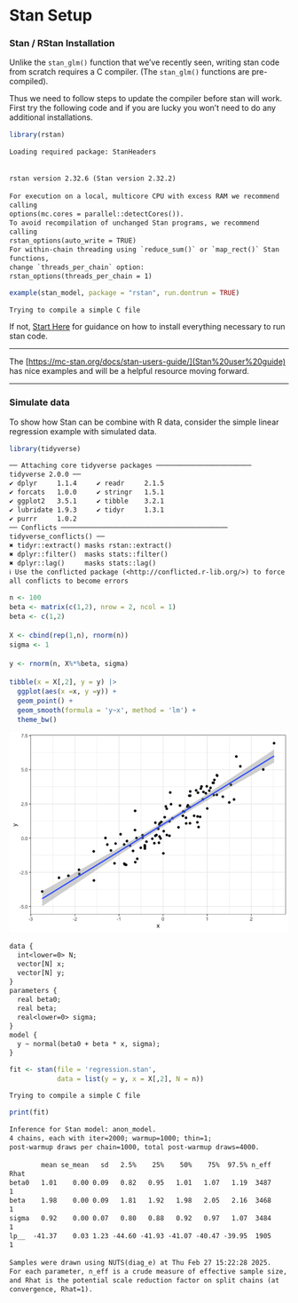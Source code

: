 # Stan Setup


### Stan / RStan Installation

Unlike the `stan_glm()` function that we’ve recently seen, writing stan
code from scratch requires a C compiler. (The `stan_glm()` functions are
pre-compiled).

Thus we need to follow steps to update the compiler before stan will
work. First try the following code and if you are lucky you won’t need
to do any additional installations.

``` r
library(rstan)
```

    Loading required package: StanHeaders


    rstan version 2.32.6 (Stan version 2.32.2)

    For execution on a local, multicore CPU with excess RAM we recommend calling
    options(mc.cores = parallel::detectCores()).
    To avoid recompilation of unchanged Stan programs, we recommend calling
    rstan_options(auto_write = TRUE)
    For within-chain threading using `reduce_sum()` or `map_rect()` Stan functions,
    change `threads_per_chain` option:
    rstan_options(threads_per_chain = 1)

``` r
example(stan_model, package = "rstan", run.dontrun = TRUE)
```

    Trying to compile a simple C file

If not, [Start Here](https://mc-stan.org/rstan/) for guidance on how to
install everything necessary to run stan code.

------------------------------------------------------------------------

The [https://mc-stan.org/docs/stan-users-guide/](Stan%20user%20guide)
has nice examples and will be a helpful resource moving forward.

------------------------------------------------------------------------

### Simulate data

To show how Stan can be combine with R data, consider the simple linear
regression example with simulated data.

``` r
library(tidyverse)
```

    ── Attaching core tidyverse packages ──────────────────────── tidyverse 2.0.0 ──
    ✔ dplyr     1.1.4     ✔ readr     2.1.5
    ✔ forcats   1.0.0     ✔ stringr   1.5.1
    ✔ ggplot2   3.5.1     ✔ tibble    3.2.1
    ✔ lubridate 1.9.3     ✔ tidyr     1.3.1
    ✔ purrr     1.0.2     
    ── Conflicts ────────────────────────────────────────── tidyverse_conflicts() ──
    ✖ tidyr::extract() masks rstan::extract()
    ✖ dplyr::filter()  masks stats::filter()
    ✖ dplyr::lag()     masks stats::lag()
    ℹ Use the conflicted package (<http://conflicted.r-lib.org/>) to force all conflicts to become errors

``` r
n <- 100
beta <- matrix(c(1,2), nrow = 2, ncol = 1)
beta <- c(1,2)

X <- cbind(rep(1,n), rnorm(n))
sigma <- 1

y <- rnorm(n, X%*%beta, sigma)

tibble(x = X[,2], y = y) |>
  ggplot(aes(x =x, y =y)) +
  geom_point() +
  geom_smooth(formula = 'y~x', method = 'lm') +
  theme_bw()
```

![](Stan_files/figure-commonmark/unnamed-chunk-2-1.png)

    data {
      int<lower=0> N;
      vector[N] x;
      vector[N] y;
    }
    parameters {
      real beta0;
      real beta;
      real<lower=0> sigma;
    }
    model {
      y ~ normal(beta0 + beta * x, sigma);
    }

``` r
fit <- stan(file = 'regression.stan', 
            data = list(y = y, x = X[,2], N = n))
```

    Trying to compile a simple C file

``` r
print(fit)
```

    Inference for Stan model: anon_model.
    4 chains, each with iter=2000; warmup=1000; thin=1; 
    post-warmup draws per chain=1000, total post-warmup draws=4000.

            mean se_mean   sd   2.5%    25%    50%    75%  97.5% n_eff Rhat
    beta0   1.01    0.00 0.09   0.82   0.95   1.01   1.07   1.19  3487    1
    beta    1.98    0.00 0.09   1.81   1.92   1.98   2.05   2.16  3468    1
    sigma   0.92    0.00 0.07   0.80   0.88   0.92   0.97   1.07  3484    1
    lp__  -41.37    0.03 1.23 -44.60 -41.93 -41.07 -40.47 -39.95  1905    1

    Samples were drawn using NUTS(diag_e) at Thu Feb 27 15:22:28 2025.
    For each parameter, n_eff is a crude measure of effective sample size,
    and Rhat is the potential scale reduction factor on split chains (at 
    convergence, Rhat=1).
